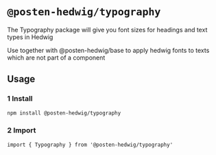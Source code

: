 # `@posten-hedwig/typography`

The Typography package will give you font sizes for headings and text types in Hedwig

Use together with @posten-hedwig/base to apply hedwig fonts to texts which are not part of a component


## Usage

### 1 Install

```sh
npm install @posten-hedwig/typography
```

### 2 Import
```
import { Typography } from '@posten-hedwig/typography'

```

